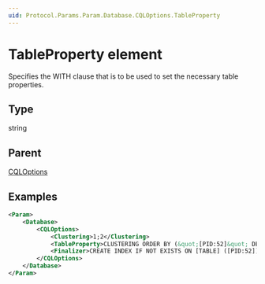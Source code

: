 ```yaml
---
uid: Protocol.Params.Param.Database.CQLOptions.TableProperty
---
```


# TableProperty element

Specifies the WITH clause that is to be used to set the necessary table properties.

## Type

string

## Parent

[CQLOptions](xref:Protocol.Params.Param.Database.CQLOptions)

## Examples

```xml
<Param>
    <Database>
        <CQLOptions>
            <Clustering>1;2</Clustering>
            <TableProperty>CLUSTERING ORDER BY (&quot;[PID:52]&quot; DESC)</TableProperty>
            <Finalizer>CREATE INDEX IF NOT EXISTS ON [TABLE] ([PID:52]);</Finalizer>
        </CQLOptions>
    </Database>
</Param>
```
